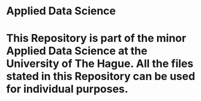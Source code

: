 # Applied Data Science
# This Repository is part of the minor Applied Data Science at the University of The Hague. All the files stated in this Repository can be used for individual purposes.
